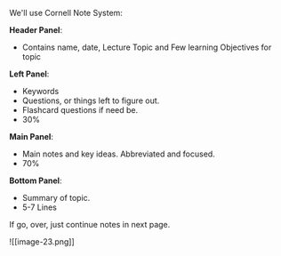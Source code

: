 
We'll use Cornell Note System:

**Header Panel**:
- Contains name, date, Lecture Topic and Few learning Objectives for topic

**Left Panel**: 
- Keywords
- Questions, or things left to figure out.
- Flashcard questions if need be.
- 30%

**Main Panel**:
- Main notes and key ideas. Abbreviated and focused.
- 70%

**Bottom Panel**:
- Summary of topic.
- 5-7 Lines

If go, over, just continue notes in next page.


![[image-23.png]]